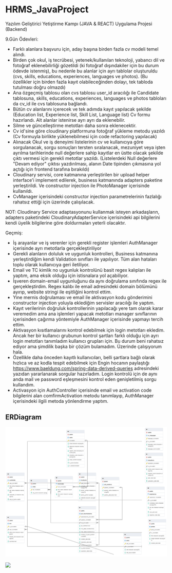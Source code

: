 # HRMS_JavaProject
Yazılım Geliştirici Yetiştirme Kampı (JAVA &amp; REACT) Uygulama Projesi (Backend)

9.Gün Ödevleri:

* Farklı alanlara başvuru için, aday başına birden fazla cv modeli temel alındı.
* Birden çok okul, iş tecrübesi, yetenek/kullanılan teknoloji, yabancı dil ve fotoğraf eklenebilirliği gözetildi (ki fotoğraf dışındakiler için bu durum ödevde istenmiş), bu nedenle bu alanlar için ayrı tablolar oluşturuldu (cvs, skills, educations, experiences, languages ve photos). (Bu özellikler için birden fazla kayıt olabileceğinden dolayı, tek tabloda tutulması doğru olmazdı) 
* Ana özgeçmiş tablosu olan cvs tablosu user_id aracılığı ile Candidate tablosuna, skills, educations, experiences, languages ve photos tabloları da cv_id ile cvs tablosuna bağlandı.
* Bütün cv alanlarını içerecek ve tek adımda kayıt yapılacak şekilde (Education list, Experience list, Skill List, Language list) Cv formu hazırlandı. Alt alanlar istenirse ayrı ayrı da eklenebilir.
* Silme ve güncelleştirme metotları daha sonra eklenecektir.
* Cv id'sine göre cloudinary platformuna fotoğraf yükleme metodu yazıldı (Cv formuyla birlikte yüklenebilmesi için code refactoring yapılacak)
* Alınacak Okul ve iş deneyimi listelerinin cv ve kullanıcıya göre sorgulanacak, sorgu sonuçları tersten sıralanacak, mezuniyet veya işten ayrılma tarihlerinde null değerlere sahip kayıtlar en üstte olacak şekilde çıktı vermesi için gerekli metotlar yazıldı. (Listelerdeki Null değerlere "Devam ediyor" çıktısı yazdırılması, alanın Date tipinden çıkmasına yol açtığı için frontend tarafına bırakıldı)
* Cloudinary servisi, core katmanına yerleştirilen bir upload helper interface'i implement edilerek, business katmanında adapters paketine yerleştirildi. Ve constructor injection ile PhotoManager içerisinde kullanıldı.
* CvManager içerisindeki constructor injection parametrelerinin fazlalığı rahatsız ettiği için üzerinde çalışılacak.

NOT: Cloudinary Service adaptasyonunu kullanmak isteyen arkadaşların, adapters paketindeki CloudinaryAdapterService içerisindeki api bilgilerini kendi üyelik bilgilerine göre doldurmaları yeterli olacaktır.

Geçmiş:
* İş arayanlar ve iş verenler için gerekli register işlemleri AuthManager içerisinde ayrı metotlarla gerçekleştiriliyor
* Gerekli alanların doluluk ve uygunluk kontrolleri, Business katmanına yerleştirdiğim kendi Validation sınıfları ile yapılıyor. Tüm alan hataları toplu olarak kullanıcıya geri iletiliyor.
* Email ve TC kimlik no uygunluk kontrolünü basit regex kalıpları ile yaptım, ama eksik olduğu için istisnalara yol açabiliyor.
* İşveren domain-email uygunluğunu da aynı doğrulama sınıfında regex ile gerçekleştirdim. Regex kalıbı ile email adresindeki domain bölümünü ayırıp, website stringi ile eşitliğini kontrol ettim.
* Yine mernis doğrulaması ve email ile aktivasyon kodu gönderimini constructor injection yoluyla eklediğim servisler aracılığı ile yaptım.
* Kayıt verilerinin doğruluk kontrollerinin yapılacağı yere tam olarak karar veremedim ama ana işlemleri yapacak metotları manager sınıflarının içerisinden çağırma yöntemiyle AuthManager içerisinde yapmayı tercih ettim.
* Aktivasyon kısıtlamalarını kontrol edebilmek için login metotları ekledim. Ancak her bir kullanıcı grubunun kontrol şartları farklı olduğu için ayrı login metotları tanımladım kullanıcı grupları için. Bu durum beni rahatsız ediyor ama şimdilik başka bir çözüm bulamadım. Üzerinde çalışıyorum hala.
* Özellikle daha önceden kayıtlı kullanıcıları, belli şartlara bağlı olarak hızlıca ve az kodla tespit edebilmek için Engin hocanın paylaştığı https://www.baeldung.com/spring-data-derived-queries adresindeki yazıdan yararlanarak sorgular hazırladım. Login kontrolü için de aynı anda mail ve password eşleşmesini kontrol eden genişletilmiş sorgu kullandım.
* Activasyon için AuthController içerisinde email ve activation code bilgilerini alan comfirmActivation metodu tanımlayıp, AuthManager içerisindeki ilgili metoda yönlendirme yaptım.


## ERDiagram
![alt ERDiagram](https://github.com/barisertugrul/HRMS_JavaProject/blob/master/resources/hrms_ERDiagram.png?raw=true)


<a href="https://github.com/barisertugrul/HRMS_JavaProject" target="_blank">
  <img align="center" src="https://github-readme-stats.vercel.app/api/pin/?username=barisertugrul&show_owner=true&custom_title=Odevler&theme=vision-friendly-dark&repo=HRMS_JavaProject" />
</a>